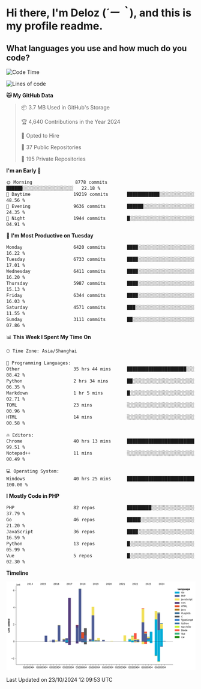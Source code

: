 # **Hi there, I'm Deloz (*´ー｀*), and this is my profile readme.**

## **What languages you use and how much do you code?**

<!--START_SECTION:waka-->
![Code Time](http://img.shields.io/badge/Code%20Time-4%2C879%20hrs%208%20mins-blue)

![Lines of code](https://img.shields.io/badge/From%20Hello%20World%20I%27ve%20Written-42.9%20million%20lines%20of%20code-blue)

**🐱 My GitHub Data** 

> 📦 3.7 MB Used in GitHub's Storage 
 > 
> 🏆 4,640 Contributions in the Year 2024
 > 
> 💼 Opted to Hire
 > 
> 📜 37 Public Repositories 
 > 
> 🔑 195 Private Repositories 
 > 
**I'm an Early 🐤** 

```text
🌞 Morning                8778 commits        ██████░░░░░░░░░░░░░░░░░░░   22.18 % 
🌆 Daytime                19219 commits       ████████████░░░░░░░░░░░░░   48.56 % 
🌃 Evening                9636 commits        ██████░░░░░░░░░░░░░░░░░░░   24.35 % 
🌙 Night                  1944 commits        █░░░░░░░░░░░░░░░░░░░░░░░░   04.91 % 
```
📅 **I'm Most Productive on Tuesday** 

```text
Monday                   6420 commits        ████░░░░░░░░░░░░░░░░░░░░░   16.22 % 
Tuesday                  6733 commits        ████░░░░░░░░░░░░░░░░░░░░░   17.01 % 
Wednesday                6411 commits        ████░░░░░░░░░░░░░░░░░░░░░   16.20 % 
Thursday                 5987 commits        ████░░░░░░░░░░░░░░░░░░░░░   15.13 % 
Friday                   6344 commits        ████░░░░░░░░░░░░░░░░░░░░░   16.03 % 
Saturday                 4571 commits        ███░░░░░░░░░░░░░░░░░░░░░░   11.55 % 
Sunday                   3111 commits        ██░░░░░░░░░░░░░░░░░░░░░░░   07.86 % 
```


📊 **This Week I Spent My Time On** 

```text
🕑︎ Time Zone: Asia/Shanghai

💬 Programming Languages: 
Other                    35 hrs 44 mins      ██████████████████████░░░   88.42 % 
Python                   2 hrs 34 mins       ██░░░░░░░░░░░░░░░░░░░░░░░   06.35 % 
Markdown                 1 hr 5 mins         █░░░░░░░░░░░░░░░░░░░░░░░░   02.71 % 
TOML                     23 mins             ░░░░░░░░░░░░░░░░░░░░░░░░░   00.96 % 
HTML                     14 mins             ░░░░░░░░░░░░░░░░░░░░░░░░░   00.58 % 

🔥 Editors: 
Chrome                   40 hrs 13 mins      █████████████████████████   99.51 % 
Notepad++                11 mins             ░░░░░░░░░░░░░░░░░░░░░░░░░   00.49 % 

💻 Operating System: 
Windows                  40 hrs 25 mins      █████████████████████████   100.00 % 
```

**I Mostly Code in PHP** 

```text
PHP                      82 repos            █████████░░░░░░░░░░░░░░░░   37.79 % 
Go                       46 repos            █████░░░░░░░░░░░░░░░░░░░░   21.20 % 
JavaScript               36 repos            ████░░░░░░░░░░░░░░░░░░░░░   16.59 % 
Python                   13 repos            █░░░░░░░░░░░░░░░░░░░░░░░░   05.99 % 
Vue                      5 repos             █░░░░░░░░░░░░░░░░░░░░░░░░   02.30 % 
```



**Timeline**

![Lines of Code chart](https://raw.githubusercontent.com/deloz/deloz/main/assets/bar_graph.png)


 Last Updated on 23/10/2024 12:09:53 UTC
<!--END_SECTION:waka-->
